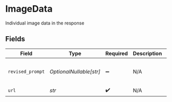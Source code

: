 # ImageData

Individual image data in the response


## Fields

| Field                                                                                                                                                                                                                  | Type                                                                                                                                                                                                                   | Required                                                                                                                                                                                                               | Description                                                                                                                                                                                                            | Example                                                                                                                                                                                                                |
| ---------------------------------------------------------------------------------------------------------------------------------------------------------------------------------------------------------------------- | ---------------------------------------------------------------------------------------------------------------------------------------------------------------------------------------------------------------------- | ---------------------------------------------------------------------------------------------------------------------------------------------------------------------------------------------------------------------- | ---------------------------------------------------------------------------------------------------------------------------------------------------------------------------------------------------------------------- | ---------------------------------------------------------------------------------------------------------------------------------------------------------------------------------------------------------------------- |
| `revised_prompt`                                                                                                                                                                                                       | *OptionalNullable[str]*                                                                                                                                                                                                | :heavy_minus_sign:                                                                                                                                                                                                     | N/A                                                                                                                                                                                                                    | A stunning image of a baby sea otter floating on its back in crystal clear blue water, with gentle ripples surrounding it. The otter's fur appears soft and well-detailed, and its expression is peaceful and content. |
| `url`                                                                                                                                                                                                                  | *str*                                                                                                                                                                                                                  | :heavy_check_mark:                                                                                                                                                                                                     | N/A                                                                                                                                                                                                                    | https://oaidalleapiprodscus.blob.core.windows.net/private/image.png                                                                                                                                                    |